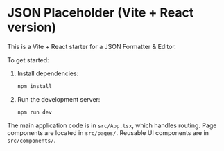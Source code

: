 # JSON Placeholder (Vite + React version)

This is a Vite + React starter for a JSON Formatter & Editor.

To get started:

1.  Install dependencies:
    ```bash
    npm install
    ```
2.  Run the development server:
    ```bash
    npm run dev
    ```

The main application code is in `src/App.tsx`, which handles routing.
Page components are located in `src/pages/`.
Reusable UI components are in `src/components/`.
